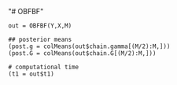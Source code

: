 "# OBFBF" 

    out = OBFBF(Y,X,M)
    
    ## posterior means
    (post.g = colMeans(out$chain.gamma[(M/2):M,]))
    (post.G = colMeans(out$chain.G[(M/2):M,]))
    
    # computational time
    (t1 = out$t1)
    
